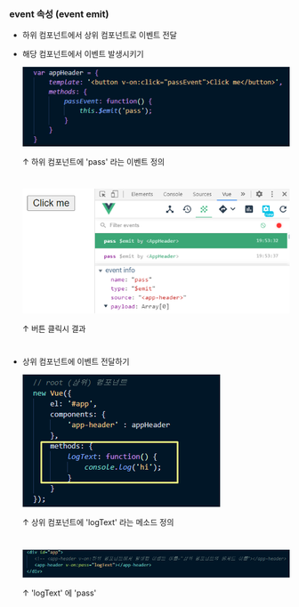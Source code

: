 ### event 속성 (event emit)
- 하위 컴포넌트에서 상위 컴포넌트로 이벤트 전달 
- 해당 컴포넌트에서 이벤트 발생시키기   

  <img src="/Vue/img/event1.png">   
  
  ↑ 하위 컴포넌트에 'pass' 라는 이벤트 정의 
  #
  <img src="/Vue/img/event2.png">   
  
  ↑ 버튼 클릭시 결과 
  #
- 상위 컴포넌트에 이벤트 전달하기   

  <img src="/Vue/img/event3.png">   
  
  ↑ 상위 컴포넌트에 'logText' 라는 메소드 정의 
  #
  <img src="/Vue/img/event4.png">   
  
  ↑ 'logText' 에 'pass' 
  
  
  


